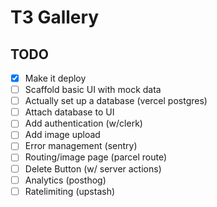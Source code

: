 # T3 Gallery

## TODO

-[x] Make it deploy
-[ ] Scaffold basic UI with mock data
-[ ] Actually set up a database (vercel postgres)
-[ ] Attach database to UI
-[ ] Add authentication (w/clerk)
-[ ] Add image upload
-[ ] Error management (sentry)
-[ ] Routing/image page (parcel route)
-[ ] Delete Button (w/ server actions)
-[ ] Analytics (posthog)
-[ ] Ratelimiting (upstash)
